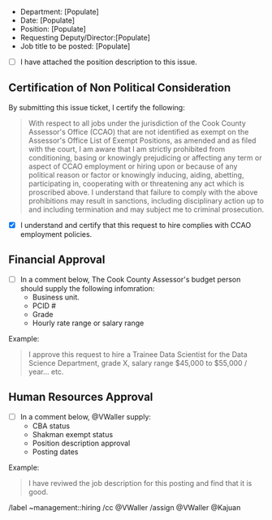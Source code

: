 - Department: [Populate]
- Date: [Populate]
- Position: [Populate]
- Requesting Deputy/Director:[Populate]
- Job title to be posted: [Populate]


- [ ] I have attached the position description to this issue.

## Certification of Non Political Consideration

By submitting this issue ticket, I certify the following:

> With respect to all jobs under the jurisdiction of the Cook County Assessor's Office (CCAO) that are not identified as exempt on the Assessor's Office List of Exempt Positions, as amended and as filed with the court, I am aware that I am strictly prohibited from conditioning, basing or knowingly prejudicing or affecting any term or aspect of CCAO employment or hiring upon or because of any political reason or factor or knowingly inducing, aiding, abetting, participating in, cooperating with or threatening any act which is proscribed above. I understand that failure to comply with the above prohibitions may result in sanctions, including disciplinary action up to and including termination and may subject me to criminal prosecution.

- [X] I understand and certify that this request to hire complies with CCAO employment policies.

## Financial Approval

- [ ] In a comment below, The Cook County Assessor's budget person should supply the following infomration: 
   * Business unit.
   * PCID #
   * Grade
   * Hourly rate range or salary range

Example:

> I approve this request to hire a Trainee Data Scientist for the Data Science Department, grade X, salary range $45,000 to $55,000 / year... etc.

## Human Resources Approval

- [ ] In a comment below, @VWaller supply:
   * CBA status
   * Shakman exempt status
   * Position description approval
   * Posting dates

Example:

> I have reviwed the job description for this posting and find that it is good. 

/label ~management::hiring
/cc @VWaller
/assign @VWaller @Kajuan